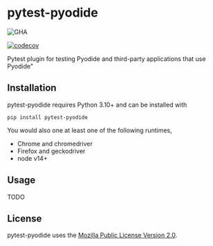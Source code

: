 # pytest-pyodide

![GHA](https://github.com/pyodide/pytest-pyodide/actions/workflows/main.yml/badge.svg)

[![codecov](https://codecov.io/gh/pyodide/pytest-pyodide/branch/master/graph/badge.svg)](https://codecov.io/gh/pyodide/pytest-pyodide)


Pytest plugin for testing Pyodide and third-party applications that use Pyodide"

## Installation

pytest-pyodide requires Python 3.10+ and can be installed with
```
pip install pytest-pyodide
```
You would also one at least one of the following runtimes,
 - Chrome and chromedriver
 - Firefox and geckodriver
 - node v14+

## Usage

TODO

## License

pytest-pyodide uses the [Mozilla Public License Version
2.0](https://choosealicense.com/licenses/mpl-2.0/).
